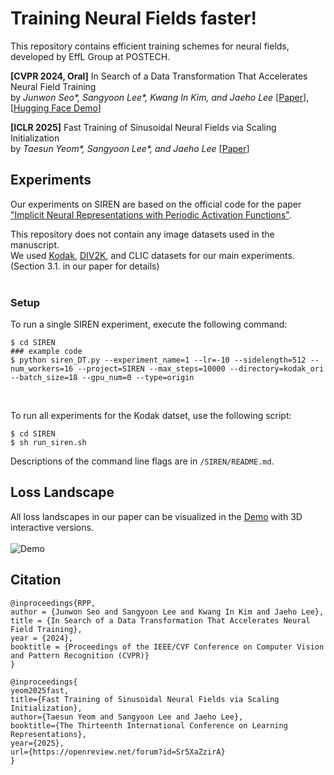 # Training Neural Fields faster!

This repository contains efficient training schemes for neural fields, developed by EffL Group at POSTECH.

**[CVPR 2024, Oral]** In Search of a Data Transformation That Accelerates Neural Field Training <br>
by _Junwon Seo*, Sangyoon Lee*, Kwang In Kim, and Jaeho Lee_ [[Paper](https://arxiv.org/abs/2311.17094)], [[Hugging Face Demo](https://huggingface.co/papers/2311.17094)]

**[ICLR 2025]** Fast Training of Sinusoidal Neural Fields via Scaling Initialization <br>
by _Taesun Yeom*, Sangyoon Lee*, and Jaeho Lee_ [[Paper](https://arxiv.org/abs/2410.04779)]


## Experiments

Our experiments on SIREN are based on the official code for the paper ["Implicit Neural Representations with Periodic Activation Functions"](https://github.com/vsitzmann/siren).<br>

This repository does not contain any image datasets used in the manuscript.<br>
We used [Kodak](https://r0k.us/graphics/kodak/), [DIV2K](https://data.vision.ee.ethz.ch/cvl/DIV2K/), and CLIC datasets for our main experiments. (Section 3.1. in our paper for details)
<br><br>

### Setup

To run a single SIREN experiment, execute the following command:

```
$ cd SIREN
### example code
$ python siren_DT.py --experiment_name=1 --lr=-10 --sidelength=512 --num_workers=16 --project=SIREN --max_steps=10000 --directory=kodak_ori --batch_size=18 --gpu_num=0 --type=origin
```
<br>

To run all experiments for the Kodak datset, use the following script:

```
$ cd SIREN
$ sh run_siren.sh
```

Descriptions of the command line flags are in `/SIREN/README.md`. 
<br>

## Loss Landscape

All loss landscapes in our paper can be visualized in the [Demo](https://huggingface.co/spaces/lyunm1206/Interactive_Loss_Landscapes) with 3D interactive versions.<br>
<br>
![Demo](./assets/demo.png)

## Citation

```
@inproceedings{RPP,
author = {Junwon Seo and Sangyoon Lee and Kwang In Kim and Jaeho Lee},
title = {In Search of a Data Transformation That Accelerates Neural Field Training},
year = {2024},
booktitle = {Proceedings of the IEEE/CVF Conference on Computer Vision and Pattern Recognition (CVPR)}
}
```

```
@inproceedings{
yeom2025fast,
title={Fast Training of Sinusoidal Neural Fields via Scaling Initialization},
author={Taesun Yeom and Sangyoon Lee and Jaeho Lee},
booktitle={The Thirteenth International Conference on Learning Representations},
year={2025},
url={https://openreview.net/forum?id=Sr5XaZzirA}
}
```
